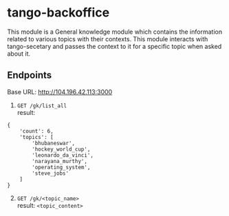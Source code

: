 # tango-backoffice

This module is a General knowledge module which contains the information related to various topics with their contexts. This module interacts with tango-secetary and passes the context to it for a specific topic when asked about it.

## Endpoints

Base URL: http://104.196.42.113:3000

1. ```GET /gk/list_all``` <br>
result: 
```
{
    'count': 6,
    'topics': [
        'bhubaneswar',
        'hockey_world_cup',
        'leonardo_da_vinci',
        'narayana_murthy',
        'operating_system',
        'steve_jobs'
    ]
}
```

2. ```GET /gk/<topic_name>```<br>
result: 
```<topic_content>```